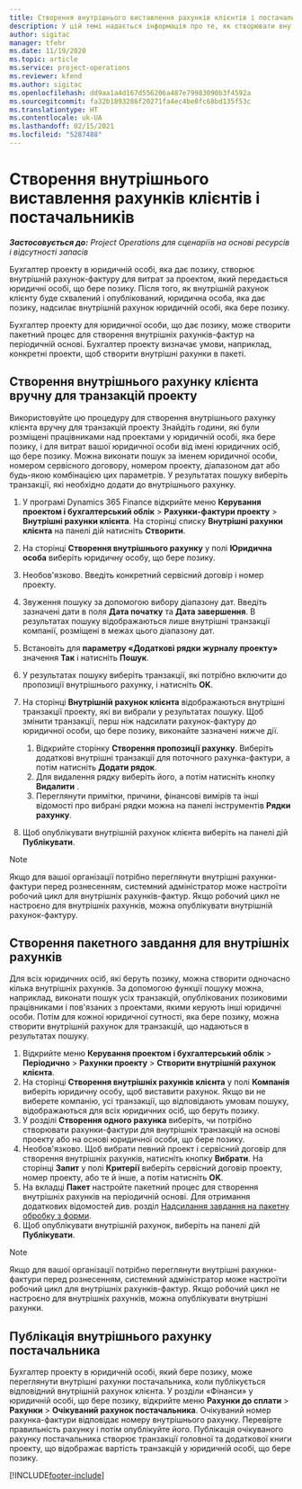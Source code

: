 ```yaml
---
title: Створення внутрішнього виставлення рахунків клієнтів і постачальників
description: У цій темі надається інформація про те, як створювати внутрішні рахунки-фактури клієнта та постачальника.
author: sigitac
manager: tfehr
ms.date: 11/19/2020
ms.topic: article
ms.service: project-operations
ms.reviewer: kfend
ms.author: sigitac
ms.openlocfilehash: dd9aa1a4d167d556206a487e79983090b3f4592a
ms.sourcegitcommit: fa32b1893286f20271fa4ec4be8fc68bd135f53c
ms.translationtype: HT
ms.contentlocale: uk-UA
ms.lasthandoff: 02/15/2021
ms.locfileid: "5287488"
---
```

# <a name="create-intercompany-customer-and-vendor-invoices"></a>Створення внутрішнього виставлення рахунків клієнтів і постачальників

_**Застосовується до:** Project Operations для сценаріїв на основі ресурсів і відсутності запасів_

Бухгалтер проекту в юридичній особі, яка дає позику, створює внутрішній рахунок-фактуру для витрат за проектом, який передається юридичні особі, що бере позику. Після того, як внутрішній рахунок клієнту буде схвалений і опублікований, юридична особа, яка дає позику, надсилає внутрішній рахунок юридичній особі, яка бере позику.

Бухгалтер проекту для юридичної особи, що дає позику, може створити пакетний процес для створення внутрішніх рахунків-фактур на періодичній основі. Бухгалтер проекту визначає умови, наприклад, конкретні проекти, щоб створити внутрішні рахунки в пакеті.

## <a name="manually-create-an-intercompany-customer-invoice-for-project-transactions"></a>Створення внутрішнього рахунку клієнта вручну для транзакцій проекту 

Використовуйте цю процедуру для створення внутрішнього рахунку клієнта вручну для транзакцій проекту Знайдіть години, які були розміщені працівниками над проектами у юридичній особі, яка бере позику, і для витрат вашої юридичної особи від імені юридичних осіб, що бере позику. Можна виконати пошук за іменем юридичної особи, номером сервісного договору, номером проекту, діапазоном дат або будь-якою комбінацією цих параметрів. У результатах пошуку виберіть транзакції, які необхідно додати до внутрішнього рахункy.

1. У програмі Dynamics 365 Finance відкрийте меню **Керування проектом і бухгалтерський облік** > **Рахунки-фактури проекту** > **Внутрішні рахунки клієнта**. На сторінці списку **Внутрішні рахунки клієнта** на панелі дій натисніть **Створити**.
2. На сторінці **Створення внутрішнього рахунку** у полі **Юридична особа** виберіть юридичну особу, що бере позику.
3. Необов'язково. Введіть конкретний сервісний договір і номер проекту.
4. Звуження пошуку за допомогою вибору діапазону дат. Введіть зазначені дати в поля **Дата початку** та **Дата завершення**. В результатах пошуку відображаються лише внутрішні транзакції компанії, розміщені в межах цього діапазону дат.
5. Встановіть для **параметру «Додаткові рядки журналу проекту»** значення **Так** і натисніть **Пошук**.
6. У результатах пошуку виберіть транзакції, які потрібно включити до пропозиції внутрішнього рахунку, і натисніть **OK**.
7. На сторінці **Внутрішній рахунок клієнта** відображаються внутрішні транзакції проекту, які ви вибрали у результатах пошуку. Щоб змінити транзакції, перш ніж надсилати рахунок-фактуру до юридичної особи, що бере позику, виконайте зазначені нижче дії.
  
    1. Відкрийте сторінку **Створення пропозиції рахунку**. Виберіть додаткові внутрішні транзакції для поточного рахунка-фактури, а потім натисніть **Додати рядок**.
    2. Для видалення рядку виберіть його, а потім натисніть кнопку **Видалити** .
    3. Переглянути примітки, причини, фінансові вимірів та інші відомості про вибрані рядки можна на панелі інструментів **Рядки рахунку**.
    
8. Щоб опублікувати внутрішній рахунок клієнта виберіть на панелі дій **Публікувати**.

> [!NOTE]
> Якщо для вашої організації потрібно переглянути внутрішні рахунки-фактури перед рознесенням, системний адміністратор може настроїти робочий цикл для внутрішніх рахунків-фактур. Якщо робочий цикл не настроєно для внутрішніх рахунків, можна опублікувати внутрішній рахунок-фактуру.

## <a name="create-a-batch-job-for-intercompany-invoices"></a>Створення пакетного завдання для внутрішніх рахунків

Для всіх юридичних осіб, які беруть позику, можна створити одночасно кілька внутрішніх рахунків. За допомогою функції пошуку можна, наприклад, виконати пошук усіх транзакцій, опублікованих позиковими працівниками і пов'язаних з проектами, якими керують інші юридичні особи. Потім для кожної юридичної сутності, яка бере позику, можна створити внутрішній рахунок для транзакцій, що надаються в результатах пошуку.

1. Відкрийте меню **Керування проектом і бухгалтерський облік** > **Періодично** > **Рахунки проекту** > **Створити внутрішній рахунок клієнта**.
2. На сторінці **Створення внутрішніх рахунків клієнта** у полі **Компанія** виберіть юридичну особу, щоб виставити рахунок. Якщо ви не виберете компанію, усі транзакції, що відповідають умовам пошуку, відображаються для всіх юридичних осіб, що беруть позику.
3. У розділі **Створення одного рахунка** виберіть, чи потрібно створювати рахунки-фактури для внутрішніх транзакцій на основі проекту або на основі юридичної особи, що бере позику.
4. Необов'язково. Щоб вибрати певний проект і сервісний договір для створення внутрішніх рахунків, натисніть кнопку **Вибрати**. На сторінці **Запит** у полі **Критерії** виберіть сервісний договір проекту, номер проекту, або те й інше, а потім натисніть **OK**.
5. На вкладці **Пакет** настройте пакетний процес для створення внутрішніх рахунків на періодичній основі. Для отримання додаткових відомостей див. розділ [Надсилання завдання на пакетну обробку з форми](https://docs.microsoft.com/dynamicsax-2012/appuser-itpro/submit-a-batch-processing-job-from-a-form).
6. Щоб опублікувати внутрішній рахунок, виберіть на панелі дій **Публікувати**.

> [!NOTE]
> Якщо для вашої організації потрібно переглянути внутрішні рахунки-фактури перед рознесенням, системний адміністратор може настроїти робочий цикл для внутрішніх рахунків-фактур. Якщо робочий цикл не настроєно для внутрішніх рахунків, можна опублікувати внутрішні рахунки.

## <a name="post-the-intercompany-vendor-invoice"></a>Публікація внутрішнього рахунку постачальника

Бухгалтер проекту в юридичній особі, який бере позику, може переглянути внутрішні рахунки постачальника, коли публікується відповідний внутрішній рахунок клієнта. У розділи «Фінанси» у юридичній особі, що бере позику, відкрийте меню **Рахунки до сплати** > **Рахунки** > **Очікуваний рахунок постачальника**. Очікуваний номер рахунка-фактури відповідає номеру внутрішнього рахунку. Перевірте правильність рахунку і потім опублікуйте його. Публікація очікуваного рахунку постачальника створює транзакції головної та додаткової книги проекту, що відображає вартість транзакцій у юридичній особі, що бере позику.


[!INCLUDE[footer-include](../includes/footer-banner.md)]